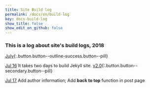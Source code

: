 ```yaml
---
title: Site Build log
permalink: /docs/en/build-log
key: docs-build-log
show_title: false
show_edit_on_github: false
---
```


### This is a log about site's build logs, 2018

[July](#){:.button.button--outline-success.button--pill}


[Jul 16](https://github.com/chenweigao/chenweigao.github.io.git) It takes two days to build Jekyll site. [v2.0](#){:.button.button--secondary.button--pill}

[Jul 17]() Add author information; Add **back to top** function in post page

<!--more-->

